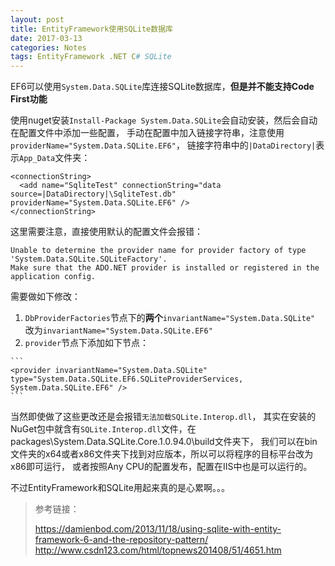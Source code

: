 ```yaml
---
layout: post
title: EntityFramework使用SQLite数据库
date: 2017-03-13
categories: Notes
tags: EntityFramework .NET C# SQLite
---
```


EF6可以使用`System.Data.SQLite`库连接SQLite数据库，**但是并不能支持Code First功能**  

使用nuget安装`Install-Package System.Data.SQLite`会自动安装，然后会自动在配置文件中添加一些配置，
手动在配置中加入链接字符串，注意使用`providerName="System.Data.SQLite.EF6"`，
链接字符串中的`|DataDirectory|`表示`App_Data`文件夹：

```
<connectionString>
  <add name="SqliteTest" connectionString="data source=|DataDirectory|\SqliteTest.db" providerName="System.Data.SQLite.EF6" />
</connectionString>
```

这里需要注意，直接使用默认的配置文件会报错：

```
Unable to determine the provider name for provider factory of type 'System.Data.SQLite.SQLiteFactory'. 
Make sure that the ADO.NET provider is installed or registered in the application config.
```

需要做如下修改：

  1. `DbProviderFactories`节点下的**两个**`invariantName="System.Data.SQLite"`
     改为`invariantName="System.Data.SQLite.EF6"`
  2. `provider`节点下添加如下节点：
    
    ```
    <provider invariantName="System.Data.SQLite" type="System.Data.SQLite.EF6.SQLiteProviderServices, System.Data.SQLite.EF6" />
    ```

当然即使做了这些更改还是会报错`无法加载SQLite.Interop.dll`，
其实在安装的NuGet包中就含有`SQLite.Interop.dll`文件，在packages\System.Data.SQLite.Core.1.0.94.0\build文件夹下，
我们可以在bin文件夹的x64或者x86文件夹下找到对应版本，所以可以将程序的目标平台改为x86即可运行，
或者按照Any CPU的配置发布，配置在IIS中也是可以运行的。  
  
不过EntityFramework和SQLite用起来真的是心累啊。。。

> 参考链接：  
>   
> <https://damienbod.com/2013/11/18/using-sqlite-with-entity-framework-6-and-the-repository-pattern/>  
> <http://www.csdn123.com/html/topnews201408/51/4651.htm>